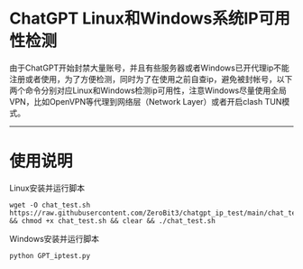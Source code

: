# ChatGPT Linux和Windows系统IP可用性检测

由于ChatGPT开始封禁大量账号，并且有些服务器或者Windows已开代理ip不能注册或者使用，为了方便检测，同时为了在使用之前自查ip，避免被封帐号，以下两个命令分别对应Linux和Windows检测ip可用性，注意Windows尽量使用全局VPN，比如OpenVPN等代理到网络层（Network Layer）或者开启clash TUN模式。

***

# 使用说明

Linux安装并运行脚本

	wget -O chat_test.sh https://raw.githubusercontent.com/ZeroBit3/chatgpt_ip_test/main/chat_test.sh && chmod +x chat_test.sh && clear && ./chat_test.sh

Windows安装并运行脚本

	python GPT_iptest.py
